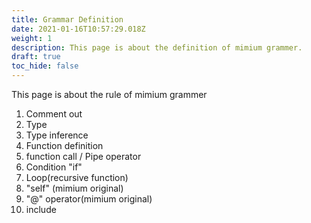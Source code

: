 ```yaml
---
title: Grammar Definition
date: 2021-01-16T10:57:29.018Z
weight: 1
description: This page is about the definition of mimium grammer.
draft: true
toc_hide: false
---
```

This page is about the rule of mimium grammer

1. Comment out
1. Type
  1. Type inference
1. Function definition
1. function call / Pipe operator
1. Condition "if"
1. Loop(recursive function)
1. "self" (mimium original)
1. "@" operator(mimium original)
1. include
